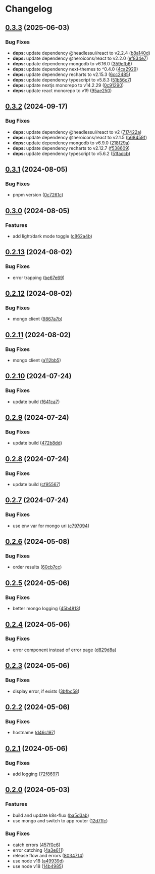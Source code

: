 # Changelog

## [0.3.3](https://github.com/patrickjmcd/table-rock-lake-level/compare/v0.3.2...v0.3.3) (2025-06-03)


### Bug Fixes

* **deps:** update dependency @headlessui/react to v2.2.4 ([b8a140d](https://github.com/patrickjmcd/table-rock-lake-level/commit/b8a140dfa6dc3a286047e2a42cc9eeefba9e62d8))
* **deps:** update dependency @heroicons/react to v2.2.0 ([ef834e7](https://github.com/patrickjmcd/table-rock-lake-level/commit/ef834e7770554031144771c2bb8e26049f43bf20))
* **deps:** update dependency mongodb to v6.16.0 ([359efb6](https://github.com/patrickjmcd/table-rock-lake-level/commit/359efb602fb0c654e7808174dba00efdba07f17b))
* **deps:** update dependency next-themes to ^0.4.0 ([4ca2929](https://github.com/patrickjmcd/table-rock-lake-level/commit/4ca2929d6ea8b4b895e5bb5c064758c84d15d854))
* **deps:** update dependency recharts to v2.15.3 ([6cc2485](https://github.com/patrickjmcd/table-rock-lake-level/commit/6cc24851c6da04f888413a39514738c814dd55a9))
* **deps:** update dependency typescript to v5.8.3 ([51b56c7](https://github.com/patrickjmcd/table-rock-lake-level/commit/51b56c78fd5fe792ba2b21e8f236c89f2e411c30))
* **deps:** update nextjs monorepo to v14.2.29 ([0c91290](https://github.com/patrickjmcd/table-rock-lake-level/commit/0c912900a227a3f48a7c1469e1359e34d1852259))
* **deps:** update react monorepo to v19 ([95ae250](https://github.com/patrickjmcd/table-rock-lake-level/commit/95ae250a1b6d5c49e3ad7a4a31c6e7507995615b))

## [0.3.2](https://github.com/patrickjmcd/table-rock-lake-level/compare/v0.3.1...v0.3.2) (2024-09-17)


### Bug Fixes

* **deps:** update dependency @headlessui/react to v2 ([717422a](https://github.com/patrickjmcd/table-rock-lake-level/commit/717422a98201cb3ec166da65c44bf31f352d5f68))
* **deps:** update dependency @heroicons/react to v2.1.5 ([b68459f](https://github.com/patrickjmcd/table-rock-lake-level/commit/b68459f812b83bb943eeb027c0a8edd6299cc811))
* **deps:** update dependency mongodb to v6.9.0 ([218f29a](https://github.com/patrickjmcd/table-rock-lake-level/commit/218f29a1a6f1bc7bc78dc0dd8541b0b736cb214d))
* **deps:** update dependency recharts to v2.12.7 ([f538609](https://github.com/patrickjmcd/table-rock-lake-level/commit/f5386092c23094ae5802c948b5bc7c4fd827a2d1))
* **deps:** update dependency typescript to v5.6.2 ([51fadcb](https://github.com/patrickjmcd/table-rock-lake-level/commit/51fadcb54a6a8821ce9ac3c9d177c1204054d165))

## [0.3.1](https://github.com/patrickjmcd/table-rock-lake-level/compare/v0.3.0...v0.3.1) (2024-08-05)


### Bug Fixes

* pnpm version ([0c7261c](https://github.com/patrickjmcd/table-rock-lake-level/commit/0c7261c331cfb4204ba3baaaf41b95f34075facc))

## [0.3.0](https://github.com/patrickjmcd/table-rock-lake-level/compare/v0.2.13...v0.3.0) (2024-08-05)


### Features

* add light/dark mode toggle ([c862a4b](https://github.com/patrickjmcd/table-rock-lake-level/commit/c862a4b0ed871815c278125bcfbb5bb9f743050a))

## [0.2.13](https://github.com/patrickjmcd/table-rock-lake-level/compare/v0.2.12...v0.2.13) (2024-08-02)


### Bug Fixes

* error trapping ([be67e69](https://github.com/patrickjmcd/table-rock-lake-level/commit/be67e6931f91b45eb411bb787f04800f0468d2da))

## [0.2.12](https://github.com/patrickjmcd/table-rock-lake-level/compare/v0.2.11...v0.2.12) (2024-08-02)


### Bug Fixes

* mongo client ([9867a7b](https://github.com/patrickjmcd/table-rock-lake-level/commit/9867a7b53e970a08d05ef68bc1c11e758fc46176))

## [0.2.11](https://github.com/patrickjmcd/table-rock-lake-level/compare/v0.2.10...v0.2.11) (2024-08-02)


### Bug Fixes

* mongo client ([a112bb5](https://github.com/patrickjmcd/table-rock-lake-level/commit/a112bb5dce90156bca9b4a9e92f0a8d4bbe69db3))

## [0.2.10](https://github.com/patrickjmcd/table-rock-lake-level/compare/v0.2.9...v0.2.10) (2024-07-24)


### Bug Fixes

* update build ([f641ca7](https://github.com/patrickjmcd/table-rock-lake-level/commit/f641ca7b914d1f6e20ee3aeff6c5fd08b9183ca6))

## [0.2.9](https://github.com/patrickjmcd/table-rock-lake-level/compare/v0.2.8...v0.2.9) (2024-07-24)


### Bug Fixes

* update build ([472b8dd](https://github.com/patrickjmcd/table-rock-lake-level/commit/472b8dde15ab5de07c07f0f01869602c91968416))

## [0.2.8](https://github.com/patrickjmcd/table-rock-lake-level/compare/v0.2.7...v0.2.8) (2024-07-24)


### Bug Fixes

* update build ([cf95567](https://github.com/patrickjmcd/table-rock-lake-level/commit/cf95567bf1b461e689ab23778292f025416633d8))

## [0.2.7](https://github.com/patrickjmcd/table-rock-lake-level/compare/v0.2.6...v0.2.7) (2024-07-24)


### Bug Fixes

* use env var for mongo uri ([c797094](https://github.com/patrickjmcd/table-rock-lake-level/commit/c797094c3d0320027ba1cf52a77edda1a364c14e))

## [0.2.6](https://github.com/patrickjmcd/table-rock-lake-level/compare/v0.2.5...v0.2.6) (2024-05-08)


### Bug Fixes

* order results ([60cb7cc](https://github.com/patrickjmcd/table-rock-lake-level/commit/60cb7cc74284aae1586ac24b34e21cc6de7acbc0))

## [0.2.5](https://github.com/patrickjmcd/table-rock-lake-level/compare/v0.2.4...v0.2.5) (2024-05-06)


### Bug Fixes

* better mongo logging ([45b4813](https://github.com/patrickjmcd/table-rock-lake-level/commit/45b48130f3ada0b8a795430c22f709814bf5caaf))

## [0.2.4](https://github.com/patrickjmcd/table-rock-lake-level/compare/v0.2.3...v0.2.4) (2024-05-06)


### Bug Fixes

* error component instead of error page ([d829d8a](https://github.com/patrickjmcd/table-rock-lake-level/commit/d829d8aff308f92bbb50e66bf78cb78f7fac1a61))

## [0.2.3](https://github.com/patrickjmcd/table-rock-lake-level/compare/v0.2.2...v0.2.3) (2024-05-06)


### Bug Fixes

* display error, if exists ([3bfbc58](https://github.com/patrickjmcd/table-rock-lake-level/commit/3bfbc58600ced12dc9564d6c8bda309b15cffd24))

## [0.2.2](https://github.com/patrickjmcd/table-rock-lake-level/compare/v0.2.1...v0.2.2) (2024-05-06)


### Bug Fixes

* hostname ([d46c197](https://github.com/patrickjmcd/table-rock-lake-level/commit/d46c19765701d96da2eafa6ee1b369728ab9819e))

## [0.2.1](https://github.com/patrickjmcd/table-rock-lake-level/compare/v0.2.0...v0.2.1) (2024-05-06)


### Bug Fixes

* add logging ([72f8697](https://github.com/patrickjmcd/table-rock-lake-level/commit/72f8697a837343d96356fc6e5f8b4fc862e52a58))

## [0.2.0](https://github.com/patrickjmcd/table-rock-lake-level/compare/v0.1.2...v0.2.0) (2024-05-03)


### Features

* build and update k8s-flux ([ba5d3ab](https://github.com/patrickjmcd/table-rock-lake-level/commit/ba5d3abb647f0451d0747124b505afad1005cb67))
* use mongo and switch to app router ([12d7ffc](https://github.com/patrickjmcd/table-rock-lake-level/commit/12d7ffcfada6a4e3238aea53b28d081f4c7a4c2d))


### Bug Fixes

* catch errors ([457f0c6](https://github.com/patrickjmcd/table-rock-lake-level/commit/457f0c6fdf2d9264f62c0b9950822755247bae7c))
* error catching ([4a3e611](https://github.com/patrickjmcd/table-rock-lake-level/commit/4a3e611778b1611a38f28a24f7c3b87cf4cf75df))
* release flow and errors ([8034714](https://github.com/patrickjmcd/table-rock-lake-level/commit/80347147e063aeb7bfca06a3fa32484bae86bc16))
* use node v18 ([a49939d](https://github.com/patrickjmcd/table-rock-lake-level/commit/a49939d81bd1d812287b554da805e1dc1ec64bbf))
* use node v18 ([14b4985](https://github.com/patrickjmcd/table-rock-lake-level/commit/14b498577bc5eb87f32c1021b5dbb810059ce88c))
